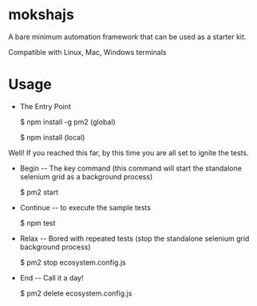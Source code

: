 # mokshajs

A bare minimum automation framework that can be used as a starter kit.

Compatible with Linux, Mac, Windows terminals

# Usage

- The Entry Point

  $ npm install -g pm2 (global)

  $ npm install (local)

Well! If you reached this far, by this time you are all set to ignite the tests.

- Begin
  -- The key command (this command will start the standalone selenium grid as a background process)

  $ pm2 start

- Continue
  -- to execute the sample tests

  $ npm test

- Relax
  -- Bored with repeated tests (stop the standalone selenium grid background process)

  $ pm2 stop ecosystem.config.js

- End
  -- Call it a day!

  $ pm2 delete ecosystem.config.js

